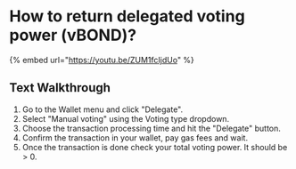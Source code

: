 # How to return delegated voting power (vBOND)?

{% embed url="https://youtu.be/ZUM1fcIjdUo" %}

## Text Walkthrough

1. Go to the Wallet menu and click "Delegate".
2. Select "Manual voting" using the Voting type dropdown.
3. Choose the transaction processing time and hit the "Delegate" button.
4. Confirm the transaction in your wallet, pay gas fees and wait.
5. Once the transaction is done check your total voting power. It should be > 0.
